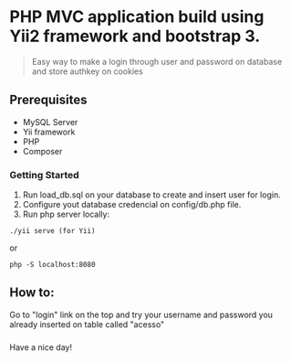 # PHP MVC application build using Yii2 framework and bootstrap 3.
> Easy way to make a login through user and password on database and store authkey on cookies

## Prerequisites

* MySQL Server
* Yii framework
* PHP
* Composer


### Getting Started

1. Run load_db.sql on your database to create and insert user for login.
2. Configure yout database credencial on config/db.php file.
3. Run php server locally:

```
./yii serve (for Yii) 
```
or
```
php -S localhost:8080
```

## How to:
Go to "login" link on the top and try your username and password you already inserted on table called "acesso"

### 
Have a nice day! 
